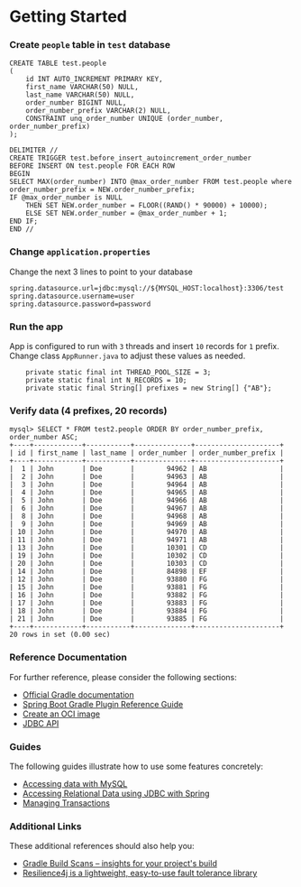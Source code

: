# Getting Started

### Create `people` table in `test` database
```
CREATE TABLE test.people
(
    id INT AUTO_INCREMENT PRIMARY KEY,
    first_name VARCHAR(50) NULL,
    last_name VARCHAR(50) NULL,
    order_number BIGINT NULL,
    order_number_prefix VARCHAR(2) NULL,
    CONSTRAINT unq_order_number UNIQUE (order_number, order_number_prefix)
);

DELIMITER //
CREATE TRIGGER test.before_insert_autoincrement_order_number
BEFORE INSERT ON test.people FOR EACH ROW
BEGIN
SELECT MAX(order_number) INTO @max_order_number FROM test.people where order_number_prefix = NEW.order_number_prefix;
IF @max_order_number is NULL
	THEN SET NEW.order_number = FLOOR((RAND() * 90000) + 10000);
	ELSE SET NEW.order_number = @max_order_number + 1;
END IF;
END //
```

### Change `application.properties`
Change the next 3 lines to point to your database
```
spring.datasource.url=jdbc:mysql://${MYSQL_HOST:localhost}:3306/test
spring.datasource.username=user
spring.datasource.password=password
```

### Run the app
App is configured to run with `3` threads and insert `10` records for `1` prefix.
Change class `AppRunner.java` to adjust these values as needed.

```
    private static final int THREAD_POOL_SIZE = 3;
    private static final int N_RECORDS = 10;
    private static final String[] prefixes = new String[] {"AB"};
```


### Verify data (4 prefixes, 20 records)
```
mysql> SELECT * FROM test2.people ORDER BY order_number_prefix, order_number ASC;
+----+------------+-----------+--------------+---------------------+
| id | first_name | last_name | order_number | order_number_prefix |
+----+------------+-----------+--------------+---------------------+
|  1 | John       | Doe       |        94962 | AB                  |
|  2 | John       | Doe       |        94963 | AB                  |
|  3 | John       | Doe       |        94964 | AB                  |
|  4 | John       | Doe       |        94965 | AB                  |
|  5 | John       | Doe       |        94966 | AB                  |
|  6 | John       | Doe       |        94967 | AB                  |
|  8 | John       | Doe       |        94968 | AB                  |
|  9 | John       | Doe       |        94969 | AB                  |
| 10 | John       | Doe       |        94970 | AB                  |
| 11 | John       | Doe       |        94971 | AB                  |
| 13 | John       | Doe       |        10301 | CD                  |
| 19 | John       | Doe       |        10302 | CD                  |
| 20 | John       | Doe       |        10303 | CD                  |
| 14 | John       | Doe       |        84898 | EF                  |
| 12 | John       | Doe       |        93880 | FG                  |
| 15 | John       | Doe       |        93881 | FG                  |
| 16 | John       | Doe       |        93882 | FG                  |
| 17 | John       | Doe       |        93883 | FG                  |
| 18 | John       | Doe       |        93884 | FG                  |
| 21 | John       | Doe       |        93885 | FG                  |
+----+------------+-----------+--------------+---------------------+
20 rows in set (0.00 sec)
```

### Reference Documentation
For further reference, please consider the following sections:

* [Official Gradle documentation](https://docs.gradle.org)
* [Spring Boot Gradle Plugin Reference Guide](https://docs.spring.io/spring-boot/docs/2.5.6/gradle-plugin/reference/html/)
* [Create an OCI image](https://docs.spring.io/spring-boot/docs/2.5.6/gradle-plugin/reference/html/#build-image)
* [JDBC API](https://docs.spring.io/spring-boot/docs/2.5.6/reference/htmlsingle/#boot-features-sql)

### Guides
The following guides illustrate how to use some features concretely:

* [Accessing data with MySQL](https://spring.io/guides/gs/accessing-data-mysql/)
* [Accessing Relational Data using JDBC with Spring](https://spring.io/guides/gs/relational-data-access/)
* [Managing Transactions](https://spring.io/guides/gs/managing-transactions/)

### Additional Links
These additional references should also help you:

* [Gradle Build Scans – insights for your project's build](https://scans.gradle.com#gradle)
* [Resilience4j is a lightweight, easy-to-use fault tolerance library](https://resilience4j.readme.io/docs)

